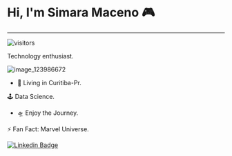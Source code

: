 # Hi, I'm Simara Maceno 🎮
____________________________________________________________________________________________________________________________________________________________________________
![visitors](https://visitor-badge.laobi.icu/badge?page_id=page.id)

Technology enthusiast.

![image_123986672](https://user-images.githubusercontent.com/51797692/98486635-43a10280-21fd-11eb-8c73-3b3dda9f96b0.JPG)

* 📍 Living in Curitiba-Pr.

🕹 Data Science.

* 🛸 Enjoy the Journey.

⚡️ Fan Fact: Marvel Universe.

[![Linkedin Badge](https://img.shields.io/badge/-Simara%20Maceno-000304?style=flat-square&logo=Linkedin&logoColor=f0faff&link=https://www.linkedin.com/in/simi-maceno-3b3992171/)](https://www.linkedin.com/in/simi-maceno-3b3992171/) 


